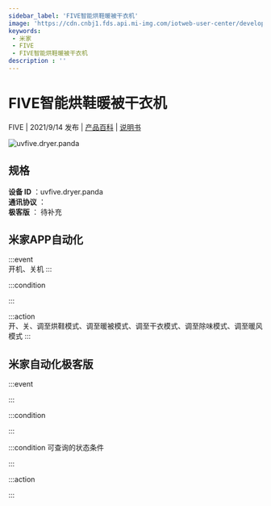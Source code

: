 ```yaml
---
sidebar_label: 'FIVE智能烘鞋暖被干衣机'
image: 'https://cdn.cnbj1.fds.api.mi-img.com/iotweb-user-center/developer_1679047839011d560PCoo.png?GalaxyAccessKeyId=AKVGLQWBOVIRQ3XLEW&Expires=9223372036854775807&Signature=ZOa2bZHrs1QHRjhfhgnfDb5J1go='
keywords: 
 - 米家
 - FIVE
 - FIVE智能烘鞋暖被干衣机
description : ''
---
```

# FIVE智能烘鞋暖被干衣机

FIVE | 2021/9/14 发布 | [产品百科](https://home.mi.com/webapp/content/baike/product/index.html?model=uvfive.dryer.panda/) | [说明书](https://home.mi.com/views/introduction.html?model=uvfive.dryer.panda&region=cn)

![uvfive.dryer.panda](https://cdn.cnbj1.fds.api.mi-img.com/iotweb-user-center/developer_1679047839011d560PCoo.png?GalaxyAccessKeyId=AKVGLQWBOVIRQ3XLEW&Expires=9223372036854775807&Signature=ZOa2bZHrs1QHRjhfhgnfDb5J1go=)

## 规格  
> 
**设备 ID** ：uvfive.dryer.panda  
**通讯协议** ：  
**极客版**  ： 待补充 


## 米家APP自动化  

:::event  
开机、关机
:::

:::condition  

:::

:::action   
开、关、调至烘鞋模式、调至暖被模式、调至干衣模式、调至除味模式、调至暖风模式
:::

## 米家自动化极客版  

:::event  

:::

:::condition  

:::

:::condition 可查询的状态条件  

:::

:::action  

:::

        
